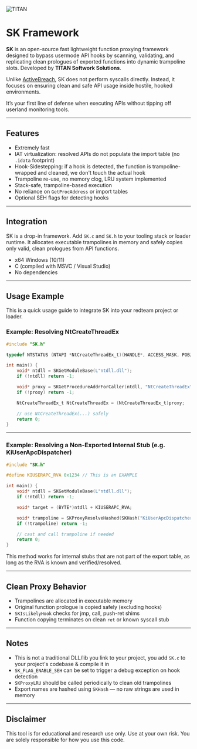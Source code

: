 ![TITAN](https://avatars.githubusercontent.com/u/199383721?s=200&v=4)

# SK Framework

**SK** is an open-source fast lightweight function proxying framework designed to bypass usermode API hooks by scanning, validating, and replicating clean prologues of exported functions into dynamic trampoline slots. Developed by **TITAN Softwork Solutions**.

Unlike [ActiveBreach](https://github.com/dutchpsycho/ActiveBreach-Engine), SK does not perform syscalls directly. Instead, it focuses on ensuring clean and safe API usage inside hostile, hooked environments.

It’s your first line of defense when executing APIs without tipping off userland monitoring tools.

---

## Features

- Extremely fast
- IAT virtualization: resolved APIs do not populate the import table (no `.idata` footprint)
- Hook-Sidestepping: if a hook is detected, the function is trampoline-wrapped and cleaned, we don't touch the actual hook
- Trampoline re-use, no memory clog, LRU system implemented
- Stack-safe, trampoline-based execution
- No reliance on `GetProcAddress` or import tables
- Optional SEH flags for detecting hooks

---

## Integration

SK is a drop-in framework. Add `SK.c` and `SK.h` to your tooling stack or loader runtime. It allocates executable trampolines in memory and safely copies only valid, clean prologues from API functions.

- x64 Windows (10/11)
- C (compiled with MSVC / Visual Studio)
- No dependencies

---

## Usage Example

This is a quick usage guide to integrate SK into your redteam project or loader.

### Example: Resolving NtCreateThreadEx

```c
#include "SK.h"

typedef NTSTATUS (NTAPI *NtCreateThreadEx_t)(HANDLE*, ACCESS_MASK, POBJECT_ATTRIBUTES, HANDLE, PVOID, PVOID, ULONG, SIZE_T, SIZE_T, SIZE_T, PVOID);

int main() {
    void* ntdll = SKGetModuleBase(L"ntdll.dll");
    if (!ntdll) return -1;

    void* proxy = SKGetProcedureAddrForCaller(ntdll, "NtCreateThreadEx", SK_FLAG_NONE);
    if (!proxy) return -1;

    NtCreateThreadEx_t NtCreateThreadEx = (NtCreateThreadEx_t)proxy;

    // use NtCreateThreadEx(...) safely
    return 0;
}
```

---

### Example: Resolving a Non-Exported Internal Stub (e.g. KiUserApcDispatcher)

```c
#include "SK.h"

#define KIUSERAPC_RVA 0x1234 // This is an EXAMPLE

int main() {
    void* ntdll = SKGetModuleBase(L"ntdll.dll");
    if (!ntdll) return -1;

    void* target = (BYTE*)ntdll + KIUSERAPC_RVA;

    void* trampoline = SKProxyResolveHashed(SKHash("KiUserApcDispatcher"), target);
    if (!trampoline) return -1;

    // cast and call trampoline if needed
    return 0;
}
```

This method works for internal stubs that are not part of the export table, as long as the RVA is known and verified/resolved.

---

## Clean Proxy Behavior

- Trampolines are allocated in executable memory
- Original function prologue is copied safely (excluding hooks)
- `SKIsLikelyHook` checks for jmp, call, push-ret shims
- Function copying terminates on clean `ret` or known syscall stub

---

## Notes

- This is not a traditional DLL/lib you link to your project, you add `SK.c` to your project's codebase & compile it in
- `SK_FLAG_ENABLE_SEH` can be set to trigger a debug exception on hook detection
- `SKProxyLRU` should be called periodically to clean old trampolines
- Export names are hashed using `SKHash` — no raw strings are used in memory

---

## Disclaimer

This tool is for educational and research use only. Use at your own risk. You are solely responsible for how you use this code.


